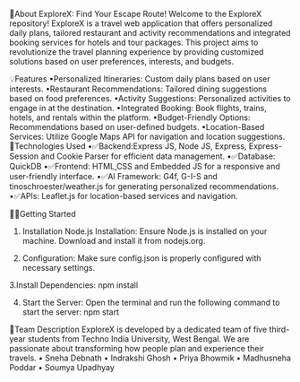 📖About
ExploreX: Find Your Escape Route!
Welcome to the ExploreX repository! ExploreX is a travel web application that offers personalized daily plans, tailored restaurant and activity recommendations and integrated booking services for hotels and tour packages.
This project aims to revolutionize the travel planning experience by providing customized solutions based on user preferences, interests, and budgets.


💡Features
•Personalized Itineraries: Custom daily plans based on user interests.
•Restaurant Recommendations: Tailored dining suggestions based on food preferences.
•Activity Suggestions: Personalized activities to engage in at the destination.
•Integrated Booking: Book flights, trains, hotels, and rentals within the platform.
•Budget-Friendly Options: Recommendations based on user-defined budgets.
•Location-Based Services: Utilize Google Maps API for navigation and location suggestions.
🚀Technologies Used
•✅Backend:Express JS, Node JS, Express, Express-Session and Cookie Parser for efficient data management.
•✅Database: QuickDB
•✅Frontend: HTML,CSS and Embedded JS for a responsive and user-friendly interface.
•✅AI Framework: G4f, G-I-S and tinoschroester/weather.js for generating personalized recommendations.
•✅APIs: Leaflet.js for location-based services and navigation.


👩‍🚀Getting Started

1. Installation
   Node.js Installation: Ensure Node.js is installed on your machine. Download and install it from nodejs.org.

3. Configuration:
   Make sure config.json is properly configured with necessary settings.

3.Install Dependencies:
   npm install

4. Start the Server:
   Open the terminal and run the following command to start the server:
   npm start


👧Team Description
ExploreX is developed by a dedicated team of five third-year students from Techno India University, West Bengal.
We are passionate about transforming how people plan and experience their travels.
•	Sneha Debnath
•	Indrakshi Ghosh
•	Priya Bhowmik
•	Madhusneha Poddar
•	Soumya Upadhyay


   

